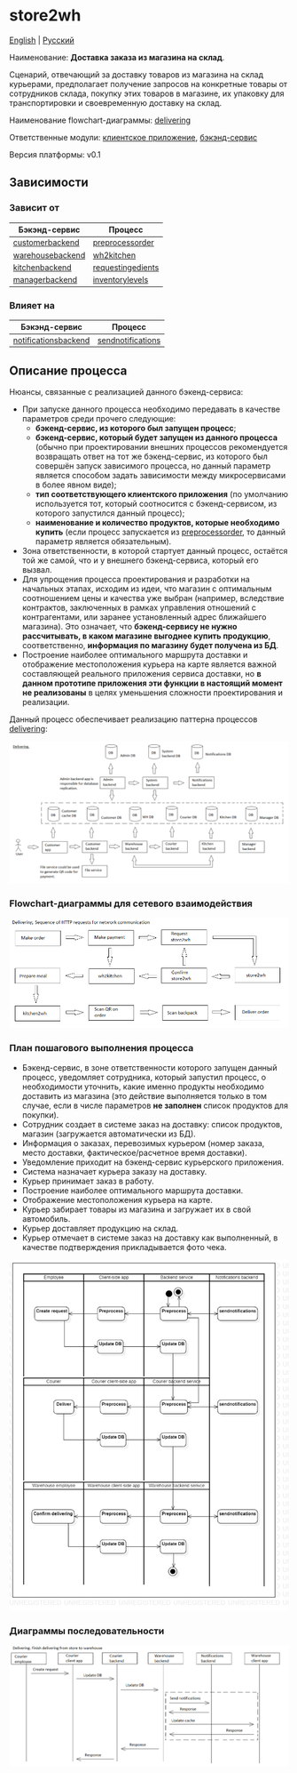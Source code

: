# store2wh

[English](store2wh.md) | [Русский](store2wh.ru.md)

Наименование: **Доставка заказа из магазина на склад**.

Сценарий, отвечающий за доставку товаров из магазина на склад курьерами, предполагает получение запросов на конкретные товары от сотрудников склада, покупку этих товаров в магазине, их упаковку для транспортировки и своевременную доставку на склад.

Наименование flowchart-диаграммы: [delivering](../../flowchartsteps/delivering/README.ru.md)

Ответственные модули: [клиентское приложение](../../frontend/courierclient.md), [бэкэнд-сервис](../../backend/courierbackend.md)

Версия платформы: v0.1

## Зависимости

### Зависит от

| Бэкэнд-сервис | Процесс |
| --- | ---- |
| [customerbackend](../../backend/customerbackend.ru.md) | [preprocessorder](../delivering/preprocessorder.ru.md) |
| [warehousebackend](../../backend/warehousebackend.ru.md) | [wh2kitchen](../warehouse/wh2kitchen.ru.md) |
| [kitchenbackend](../../backend/kitchenbackend.ru.md) | [requestingedients](../kitchen/requestingedients.ru.md) |
| [managerbackend](../../backend/managerbackend.ru.md) | [inventorylevels](../manager/inventorylevels.ru.md) |

### Влияет на

| Бэкэнд-сервис | Процесс |
| --- | ---- |
| [notificationsbackend](../../backend/notificationsbackend.ru.md) | [sendnotifications](../notificationsbackend/sendnotifications.ru.md) |

## Описание процесса

Нюансы, связанные с реализацией данного бэкенд-сервиса:
- При запуске данного процесса необходимо передавать в качестве параметров среди прочего следующие: 
    - **бэкенд-сервис, из которого был запущен процесс**;
    - **бэкенд-сервис, который будет запущен из данного процесса** (обычно при проектировании внешних процессов рекомендуется возвращать ответ на тот же бэкенд-сервис, из которого был совершён запуск зависимого процесса, но данный параметр является способом задать зависимости между микросервисами в более явном виде);
    - **тип соответствующего клиентского приложения** (по умолчанию используется тот, который соотносится с бэкенд-сервисом, из которого запустился данный процесс); 
    - **наименование и количество продуктов, которые необходимо купить** (если процесс запускается из [preprocessorder](../delivering/preprocessorder.ru.md), то данный параметр является обязательным).
- Зона ответственности, в которой стартует данный процесс, остаётся той же самой, что и у внешнего бэкенд-сервиса, который его вызвал.
- Для упрощения процесса проектирования и разработки на начальных этапах, исходим из идеи, что магазин с оптимальным соотношением цены и качества уже выбран (например, вследствие контрактов, заключенных в рамках управления отношений с контрагентами, или заранее установленный адрес ближайшего магазина). Это означает, что **бэкенд-сервису не нужно рассчитывать, в каком магазине выгоднее купить продукцию**, соответственно, **информация по магазину будет получена из БД**. 
- Построение наиболее оптимального маршрута доставки и отображение местоположения курьера на карте является важной составляющей реального приложения сервиса доставки, но **в данном прототипе приложения эти функции в настоящий момент не реализованы** в целях уменьшения сложности проектирования и реализации.

Данный процесс обеспечивает реализацию паттерна процессов [delivering](../../flowchartsteps/delivering/README.ru.md):

![delivering_overall](../../img/processpatterns/delivering_overall.png)

### Flowchart-диаграммы для сетевого взаимодействия

![overall.delivering](../../img/flowcharts/overall.delivering.png)

### План пошагового выполнения процесса

- Бэкенд-сервис, в зоне ответственности которого запущен данный процесс, уведомляет сотрудника, который запустил процесс, о необходимости уточнить, какие именно продукты необходимо доставить из магазина (это действие выполняется только в том случае, если в числе параметров **не заполнен** список продуктов для покупки).
- Сотрудник создает в системе заказ на доставку: список продуктов, магазин (загружается автоматически из БД).
- Информация о заказах, перевозимых курьером (номер заказа, место доставки, фактическое/расчетное время доставки).
- Уведомление приходит на бэкенд-сервис курьерского приложения.
- Система назначает курьера заказу на доставку.
- Курьер принимает заказ в работу.
- Построение наиболее оптимального маршрута доставки.
- Отображение местоположения курьера на карте.
- Курьер забирает товары из магазина и загружает их в свой автомобиль.
- Курьер доставляет продукцию на склад.
- Курьер отмечает в системе заказ на доставку как выполненный, в качестве подтверждения прикладывается фото чека.

![courier.store2wh](../../img/activitydiagrams/courier.store2wh.png)

### Диаграммы последовательности

![delivering.finishstore2wh](../../img/sequencediagram/delivering.finishstore2wh.png)

